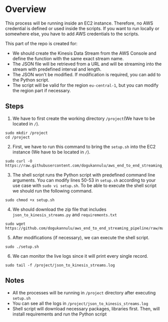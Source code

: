 # Overview

This process will be running inside an EC2 instance. Therefore, no AWS credential is defined or used inside the scripts. If you want to run locally or somewhere else, you have to add AWS credentials to the scripts.

This part of the repo is created for:

- We should create the Kinesis Data Stream from the AWS Console and define the function with the same exact stream name.
- The JSON file will be retrieved from a URL and will be streaming into the stream with predefined interval and length.
- The JSON won't be modified. If modification is required, you can add to the Python script.
- The script will be valid for the region `eu-central-1`, but you can modify the region part if necessary.

## Steps

1. We have to first create the working directory `/project`(We have to be located in `/`).
```
sudo mkdir /project
cd /project
```

2. First, we have to run this command to bring the `setup.sh` into the EC2 instance (We have to be located in `/`).
```
sudo curl -O https://raw.githubusercontent.com/dogukannulu/aws_end_to_end_streaming_pipeline/main/json_to_kinesis_streams/setup.sh
```


3. The shell script runs the Python script with predefined command line arguments. You can modify lines 50-53 in `setup.sh` according to your use case with `sudo vi setup.sh`. To be able to execute the shell script we should run the following command.
```
sudo chmod +x setup.sh
```

4. We should download the zip file that includes `json_to_kinesis_streams.py` and `requirements.txt`
```
sudo wget https://github.com/dogukannulu/aws_end_to_end_streaming_pipeline/raw/main/json_to_kinesis_streams/json_to_kinesis_streams.zip
```

5. After modifications (if necessary), we can execute the shell script.
```
sudo ./setup.sh
```

6. We can monitor the live logs since it will print every single record.
```
sudo tail -f /project/json_to_kinesis_streams.log
```

## Notes

- All the processes will be running in `/project` directory after executing `setup.sh`
- You can see all the logs in `/project/json_to_kinesis_streams.log` 
- Shell script will download necessary packages, libraries first. Then, will install requirements and run the Python script
